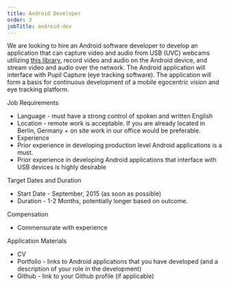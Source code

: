 ```yaml
---
title: Android Developer
order: 3
jobTitle: android-dev
---
```


We are looking to hire an Android software developer to develop an application that can capture  video and audio from USB (UVC) webcams utilizing [this library](https://github.com/saki4510t/UVCCamera), record video and audio on the Android device, and stream video and audio over the network. The Android application will interface with Pupil Capture (eye tracking software). The application will form a basis for continuous development of a mobile egocentric vision and eye tracking platform.

Job Requirements
  
  + Language - must have a strong control of spoken and written English
  + Location - remote work is acceptable. If you are already located in Berlin, Germany   + on site work in our office would be preferable.
  + Experience
  + Prior experience in developing production level Android applications is a must.    
  + Prior experience in developing Android applications that interface with USB devices is highly desirable

Target Dates and Duration
  
  + Start Date - September, 2015 (as soon as possible) 
  + Duration - 1-2 Months, potentially longer based on outcome.

Compensation
  
  + Commensurate with experience

Application Materials 
  + CV
  + Portfolio - links to Android applications that you have developed (and a description of your role in the development)
  + Github - link to your Github profile (if applicable)

